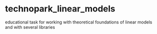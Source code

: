 # technopark_linear_models
educational task for working with theoretical foundations of linear models and with several libraries
